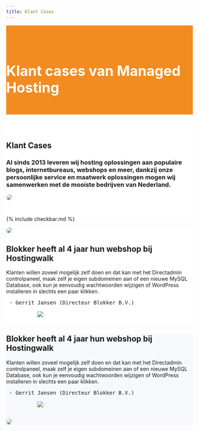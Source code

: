 ```yaml
---
title: Klant Cases
---
```


<div class="jumbotron text-center" style="/* background-color: white !important; */padding: 1.5rem 0rem;margin-bottom: -1.5rem;background-color: #f28b20;border-radius: 0rem;">
<div class="container"> 
    <div class="container-fluid text-center" style="padding: 1.2rem 0rem;color: white;">

<h1 style="display: inline-block;padding-top: .3125rem;padding-bottom: .3125rem;margin-right: 1rem;font-size: 2.35rem;">
<i class="fal fa-check" style="color: white;/* font-size: 20px; */"></i> Klant cases van Managed Hosting
</h1>
</div>
</div>
</div>


<div class="jumbotron text-center" style="background-color: white !important;padding: 1.5rem 0rem;margin-bottom: -1rem;">
<div class="container">
<br>
<div style="margin-bottom: 20px;" class="row">
  <div> </div>
    <div style="margin-top: 30px;" class="col-sm-7">
      <h2 style="/*! font-family: Melbourne,sans-serif; */"> Klant Cases</h2>
<h3>Al sinds 2013 leveren wij hosting oplossingen aan populaire blogs, internetbureaus, webshops en meer, dankzij onze persoonlijke service en maatwerk oplossingen mogen wij samenwerken met de mooiste bedrijven van Nederland.
</h3>
  </div>
  <div class="col-sm-5">
<img class="img-fluid" style="max-width: 450px;border-radius: 25px;" src="https://images.unsplash.com/photo-1556742393-d75f468bfcb0?ixlib=rb-1.2.1&amp;ixid=eyJhcHBfaWQiOjEyMDd9&amp;auto=format&amp;fit=crop&amp;w=1650&amp;q=80">
  </div>
</div>
</div>
</div>



{% include checkbar.md %}




<div style="background-color: white !important;" class="jumbotron"> 
<div class="container">
    <div class="row">


 <div class="col-md-4">
<img class="img-fluid" style="max-width: 450px;border-radius: 25px;" src="https://indebuurt.nl/delft/wp-content/uploads/2019/07/blokker-delft.jpg">
</div> <!-- / .col-md-8 -->


<div style="margin-top: 20px;" class="col-sm-6">
      <h2 style="/*! font-family: Melbourne,sans-serif; */"> Blokker heeft al 4 jaar hun webshop bij Hostingwalk</h2>
      <p>Klanten willen zoveel mogelijk zelf doen en dat kan met het Directadmin controlpaneel, maak zelf je eigen subdomeinen aan of een nieuwe MySQL Database, ook kun je eenvoudig wachtwoorden wijzigen of WordPress installeren in slechts een paar klikken.<br>
    </p><pre> - Gerrit Jansen (Directeur Blokker B.V.)
          <img class="img-fluid" style="max-width: 200px;margin-top: 15px;" src="https://upload.wikimedia.org/wikipedia/commons/thumb/b/b1/Blokker-Logo.svg/1280px-Blokker-Logo.svg.png">
<p></p></pre>
  </div> <!-- /col-md-4 -->


 </div> <!--/ .row -->
</div>
 </div>





<div style="background-color: #f7f8fc !important;" class="jumbotron"> 
<div class="container">
    <div class="row">
        <div style="margin-top: 20px;" class="col-sm-6">
      <h2 style="/*! font-family: Melbourne,sans-serif; */"> Blokker heeft al 4 jaar hun webshop bij Hostingwalk</h2>
      <p>Klanten willen zoveel mogelijk zelf doen en dat kan met het Directadmin controlpaneel, maak zelf je eigen subdomeinen aan of een nieuwe MySQL Database, ook kun je eenvoudig wachtwoorden wijzigen of WordPress installeren in slechts een paar klikken.<br>
    </p><pre> - Gerrit Jansen (Directeur Blokker B.V.)
          <img class="img-fluid" style="max-width: 200px;margin-top: 15px;" src="https://upload.wikimedia.org/wikipedia/commons/thumb/b/b1/Blokker-Logo.svg/1280px-Blokker-Logo.svg.png">
<p></p></pre>
  </div> <!-- /col-md-4 -->

 <div class="col-md-4">

 <!-- begin macbook pro mockup small screen -->
<img class="img-fluid" style="max-width: 450px;border-radius: 25px;" src="https://indebuurt.nl/delft/wp-content/uploads/2019/07/blokker-delft.jpg"> <!-- end macbook pro mockup -->           

</div> <!-- / .col-md-8 -->
 </div> <!--/ .row -->
</div>
 </div>